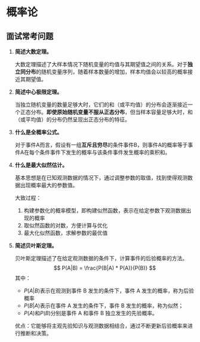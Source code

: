 # 概率论

## 面试常考问题

1. **简述大数定理。**

   大数定理描述了大样本情况下随机变量的均值与其期望值之间的关系。对于**独立同分布**的随机变量序列，随着样本数量的增加，样本均值会以较高的概率接近其期望值。

2. **简述中心极限定理。**

   当独立随机变量的数量足够大时，它们的和（或平均值）的分布会逐渐接近一个正态分布。**即使原始随机变量不服从正态分布**，但当样本容量足够大时，和（或平均值）的分布仍然呈现出正态分布的特征。

3. **什么是全概率公式。**

   对于事件A而言，假设有一组**互斥且穷尽**的条件事件B，则事件A的概率等于事件A在每个条件事件下发生的概率与该条件事件发生概率的乘积和。

4. **什么是最大似然估计。**

   基本思想是在已知观测数据的情况下，通过调整参数的取值，找到使得观测数据出现概率最大的参数值。

   大致过程：

   1. 构建参数化的概率模型，即构建似然函数，表示在给定参数下观测数据出现的概率
   2. 取似然函数的对数，方便计算与优化
   3. 最大化似然函数，求解参数的最优值

5. **简述贝叶斯定理。**

   贝叶斯定理描述了在给定观测数据的条件下，计算事件的后验概率的方法。
   $$
   P(A|B) = \frac{P(B|A) * P(A)}{P(B)}
   $$
   其中：

   - $P(A|B)$表示在观测到事件 B 发生的条件下，事件 A 发生的概率，称为后验概率
   - $P(B|A)$表示在事件 A 发生的条件下，事件 B 发生的概率，称为似然；
   - $P(A)$和$P(B)$分别是事件 A 和事件 B 独立发生的先验概率。

   优点：它能够将主观先验知识与观测数据相结合，通过不断更新后验概率来进行推断和决策。